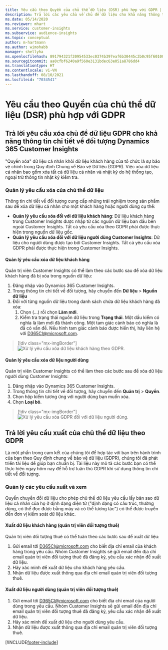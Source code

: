```yaml
---
title: Yêu cầu theo Quyền của chủ thể dữ liệu (DSR) phù hợp với GDPR | Microsoft Docs
description: Trả lời các yêu cầu về chủ đề dữ liệu cho khả năng thông tin chi tiết về đối tượng Dynamics 365 Customer Insights.
ms.date: 05/14/2020
ms.reviewer: mhart
ms.service: customer-insights
ms.subservice: audience-insights
ms.topic: conceptual
author: m-hartmann
ms.author: wimohabb
manager: shellyha
ms.openlocfilehash: 891794321f20954533ec0374b397eaf6b30445c2b0c95f601009912b3c3950a7
ms.sourcegitcommit: aa0cfbf6240a9f560e3131bdec63e051a8786dd4
ms.translationtype: HT
ms.contentlocale: vi-VN
ms.lasthandoff: 08/10/2021
ms.locfileid: "7034541"
---
```

# <a name="data-subject-rights-dsr-requests-under-gdpr"></a>Yêu cầu theo Quyền của chủ thể dữ liệu (DSR) phù hợp với GDPR

## <a name="responding-to-gdpr-data-subject-delete-requests-for-dynamics-365-customer-insights-audience-insights-capability"></a>Trả lời yêu cầu xóa chủ đề dữ liệu GDPR cho khả năng thông tin chi tiết về đối tượng Dynamics 365 Customer Insights

"Quyền xóa" dữ liệu cá nhân khỏi dữ liệu khách hàng của tổ chức là sự bảo vệ chính trong Quy định Chung về Bảo vệ Dữ liệu (GDPR). Việc xóa dữ liệu cá nhân bao gồm xóa tất cả dữ liệu cá nhân và nhật ký do hệ thống tạo, ngoại trừ thông tin nhật ký kiểm tra.

### <a name="manage-data-subject-delete-requests"></a>Quản lý yêu cầu xóa của chủ thể dữ liệu

Thông tin chi tiết về đối tượng cung cấp những trải nghiệm trong sản phẩm sau để xóa dữ liệu cá nhân cho một khách hàng hoặc người dùng cụ thể:

- **Quản lý yêu cầu xóa đối với dữ liệu khách hàng**: Dữ liệu khách hàng trong Customer Insights được nhập từ các nguồn dữ liệu ban đầu bên ngoài Customer Insights. Tất cả yêu cầu xóa theo GDPR phải được thực hiện trong nguồn dữ liệu gốc.
- **Quản lý yêu cầu xóa đối với dữ liệu người dùng Customer Insights**: Dữ liệu cho người dùng được tạo bởi Customer Insights. Tất cả yêu cầu xóa GDPR phải được thực hiện trong Customer Insights.

#### <a name="manage-delete-requests-for-customer-data"></a>Quản lý yêu cầu xóa dữ liệu khách hàng

Quản trị viên Customer Insights có thể làm theo các bước sau để xóa dữ liệu khách hàng đã bị xóa trong nguồn dữ liệu:

1. Đăng nhập vào Dynamics 365 Customer Insights.
2. Trong thông tin chi tiết về đối tượng, hãy chuyển đến **Dữ liệu** > **Nguồn dữ liệu**
3. Đối với từng nguồn dữ liệu trong danh sách chứa dữ liệu khách hàng đã xóa:
   1. Chọn (...) rồi chọn **Làm mới**.
   2. Kiểm tra trạng thái nguồn dữ liệu trong **Trạng thái**. Một dấu kiểm có nghĩa là làm mới đã thành công. Một tam giác cảnh báo có nghĩa là đã có vấn đề. Nếu hình tam giác cảnh báo được hiển thị, hãy liên hệ với D365CI@microsoft.com.

> [!div class="mx-imgBorder"]
> ![Xử lý yêu cầu xóa dữ liệu khách hàng theo GDPR.](media/gdpr-data-sources.png "Xử lý yêu cầu xóa dữ liệu khách hàng theo GDPR")

#### <a name="manage-delete-requests-for-user-data"></a>Quản lý yêu cầu xóa dữ liệu người dùng

Quản trị viên Customer Insights có thể làm theo các bước sau để xóa dữ liệu người dùng Customer Insights:

1. Đăng nhập vào Dynamics 365 Customer Insights.
2. Trong thông tin chi tiết về đối tượng, hãy chuyển đến **Quản trị** > **Quyền**.
3. Chọn hộp kiểm tương ứng với người dùng bạn muốn xóa.
4. Chọn **Loại bỏ**.

> [!div class="mx-imgBorder"]
> ![Xử lý yêu cầu xóa GDPR đối với dữ liệu người dùng.](media/gdpr-permissions.png "Xử lý yêu cầu xóa dữ liệu người dùng theo GDPR")

## <a name="responding-to-gdpr-data-subject-export-requests"></a>Trả lời yêu cầu xuất của chủ thể dữ liệu theo GDPR

Là một phần trong cam kết của chúng tôi để hợp tác với bạn trên hành trình của bạn theo Quy định chung về bảo vệ dữ liệu (GDPR), chúng tôi đã phát triển tài liệu để giúp bạn chuẩn bị. Tài liệu này mô tả các bước bạn có thể thực hiện ngay hôm nay để hỗ trợ tuân thủ GDPR khi sử dụng thông tin chi tiết về đối tượng.

### <a name="manage-export-and-view-requests"></a>Quản lý các yêu cầu xuất và xem

Quyền chuyển đổi dữ liệu cho phép chủ thể dữ liệu yêu cầu lấy bản sao dữ liệu cá nhân của họ ở định dạng điện tử ("định dạng có cấu trúc, thường dùng, có thể đọc được bằng máy và có thể tương tác") có thể được truyền đến đơn vị kiểm soát dữ liệu khác.

#### <a name="export-customer-data-tenant-admin"></a>Xuất dữ liệu khách hàng (quản trị viên đối tượng thuê)

Quản trị viên đối tượng thuê có thể tuân theo các bước sau để xuất dữ liệu:

1. Gửi email tới D365CI@microsoft.com cho biết địa chỉ email của khách hàng trong yêu cầu. Nhóm Customer Insights sẽ gửi email đến địa chỉ email quản trị viên đối tượng thuê đã đăng ký, yêu cầu xác nhận để xuất dữ liệu.
2. Hãy xác minh để xuất dữ liệu cho khách hàng yêu cầu.
3. Nhận dữ liệu được xuất thông qua địa chỉ email quản trị viên đối tượng thuê.

#### <a name="export-user-data-tenant-admin"></a>Xuất dữ liệu người dùng (quản trị viên đối tượng thuê)

1. Gửi email tới D365CI@microsoft.com cho biết địa chỉ email của người dùng trong yêu cầu. Nhóm Customer Insights sẽ gửi email đến địa chỉ email quản trị viên đối tượng thuê đã đăng ký, yêu cầu xác nhận để xuất dữ liệu.
2. Hãy xác minh để xuất dữ liệu cho người dùng yêu cầu.
3. Nhận dữ liệu được xuất thông qua địa chỉ email quản trị viên đối tượng thuê.


[!INCLUDE[footer-include](../includes/footer-banner.md)]